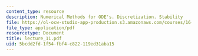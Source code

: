 ```yaml
---
content_type: resource
description: Numerical Methods for ODE's. Discretization. Stability
file: https://ol-ocw-studio-app-production.s3.amazonaws.com/courses/16-13-aerodynamics-of-viscous-fluids-fall-2003/5bcdd2fd1f54fbf4c822119ed31aba15_lecture_11.pdf
file_type: application/pdf
resourcetype: Document
title: lecture_11.pdf
uid: 5bcdd2fd-1f54-fbf4-c822-119ed31aba15
---
```


